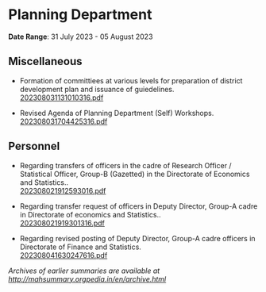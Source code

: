 # Planning Department

**Date Range**: 31 July 2023 - 05 August 2023


## Miscellaneous
- Formation of committiees at various levels for preparation of district development plan and issuance of guiedelines.\
  [202308031131010316.pdf](https://gr.maharashtra.gov.in/Site/Upload/Government%20Resolutions/English/202308031131010316.pdf)

- Revised Agenda of Planning Department (Self) Workshops.\
  [202308031704425316.pdf](https://gr.maharashtra.gov.in/Site/Upload/Government%20Resolutions/English/202308031704425316.pdf)

## Personnel
- Regarding transfers of officers in the cadre of Research Officer / Statistical Officer, Group-B (Gazetted) in the Directorate of Economics and Statistics..\
  [202308021912593016.pdf](https://gr.maharashtra.gov.in/Site/Upload/Government%20Resolutions/English/202308021912593016.pdf)

- Regarding transfer request of officers in Deputy Director, Group-A cadre in Directorate of economics and Statistics..\
  [202308021919301316.pdf](https://gr.maharashtra.gov.in/Site/Upload/Government%20Resolutions/English/202308021919301316.pdf)

- Regarding revised posting of Deputy Director, Group-A cadre officers in Directorate of Finance and Statistics.\
  [202308041630247616.pdf](https://gr.maharashtra.gov.in/Site/Upload/Government%20Resolutions/English/202308041630247616.pdf)


*Archives of earlier summaries are available at http://mahsummary.orgpedia.in/en/archive.html*